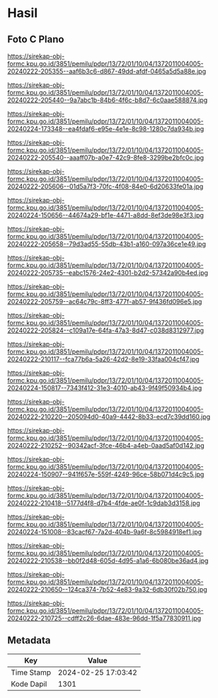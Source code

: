 # Hasil

## Foto C Plano

https://sirekap-obj-formc.kpu.go.id/3851/pemilu/pdpr/13/72/01/10/04/1372011004005-20240222-205355--aaf6b3c6-d867-49dd-afdf-0465a5d5a88e.jpg

https://sirekap-obj-formc.kpu.go.id/3851/pemilu/pdpr/13/72/01/10/04/1372011004005-20240222-205440--9a7abc1b-84b6-4f6c-b8d7-6c0aae588874.jpg

https://sirekap-obj-formc.kpu.go.id/3851/pemilu/pdpr/13/72/01/10/04/1372011004005-20240224-173348--ea4fdaf6-e95e-4e1e-8c98-1280c7da934b.jpg

https://sirekap-obj-formc.kpu.go.id/3851/pemilu/pdpr/13/72/01/10/04/1372011004005-20240222-205540--aaaff07b-a0e7-42c9-8fe8-3299be2bfc0c.jpg

https://sirekap-obj-formc.kpu.go.id/3851/pemilu/pdpr/13/72/01/10/04/1372011004005-20240222-205606--01d5a7f3-70fc-4f08-84e0-6d20633fe01a.jpg

https://sirekap-obj-formc.kpu.go.id/3851/pemilu/pdpr/13/72/01/10/04/1372011004005-20240224-150656--44674a29-bf1e-4471-a8dd-8ef3de98e3f3.jpg

https://sirekap-obj-formc.kpu.go.id/3851/pemilu/pdpr/13/72/01/10/04/1372011004005-20240222-205658--79d3ad55-55db-43b1-a160-097a36ce1e49.jpg

https://sirekap-obj-formc.kpu.go.id/3851/pemilu/pdpr/13/72/01/10/04/1372011004005-20240222-205735--eabc1576-24e2-4301-b2d2-57342a90b4ed.jpg

https://sirekap-obj-formc.kpu.go.id/3851/pemilu/pdpr/13/72/01/10/04/1372011004005-20240222-205759--ac64c79c-8ff3-477f-ab57-9f436fd096e5.jpg

https://sirekap-obj-formc.kpu.go.id/3851/pemilu/pdpr/13/72/01/10/04/1372011004005-20240222-205824--c109a17e-64fa-47a3-8d47-c038d8312977.jpg

https://sirekap-obj-formc.kpu.go.id/3851/pemilu/pdpr/13/72/01/10/04/1372011004005-20240222-210117--fca77b6a-5a26-42d2-8e19-33faa004cf47.jpg

https://sirekap-obj-formc.kpu.go.id/3851/pemilu/pdpr/13/72/01/10/04/1372011004005-20240224-150817--7343f412-31e3-4010-ab43-9f49f50934b4.jpg

https://sirekap-obj-formc.kpu.go.id/3851/pemilu/pdpr/13/72/01/10/04/1372011004005-20240222-210220--205094d0-40a9-4442-8b33-ecd7c39dd160.jpg

https://sirekap-obj-formc.kpu.go.id/3851/pemilu/pdpr/13/72/01/10/04/1372011004005-20240222-210252--90342acf-3fce-46b4-a4eb-0aad5af0d142.jpg

https://sirekap-obj-formc.kpu.go.id/3851/pemilu/pdpr/13/72/01/10/04/1372011004005-20240224-150907--941f657e-559f-4249-96ce-58b071d4c9c5.jpg

https://sirekap-obj-formc.kpu.go.id/3851/pemilu/pdpr/13/72/01/10/04/1372011004005-20240222-210418--5177d4f8-d7b4-4fde-ae0f-1c9dab3d3158.jpg

https://sirekap-obj-formc.kpu.go.id/3851/pemilu/pdpr/13/72/01/10/04/1372011004005-20240224-151008--83cacf67-7a2d-404b-9a6f-8c5984918ef1.jpg

https://sirekap-obj-formc.kpu.go.id/3851/pemilu/pdpr/13/72/01/10/04/1372011004005-20240222-210538--bb0f2d48-605d-4d95-a1a6-6b080be36ad4.jpg

https://sirekap-obj-formc.kpu.go.id/3851/pemilu/pdpr/13/72/01/10/04/1372011004005-20240222-210650--124ca374-7b52-4e83-9a32-6db30f02b750.jpg

https://sirekap-obj-formc.kpu.go.id/3851/pemilu/pdpr/13/72/01/10/04/1372011004005-20240222-210725--cdff2c26-6dae-483e-96dd-1f5a77830911.jpg


## Metadata

| Key        | Value               |
| ---------- | ------------------- |
| Time Stamp | 2024-02-25 17:03:42 |
| Kode Dapil | 1301                |



